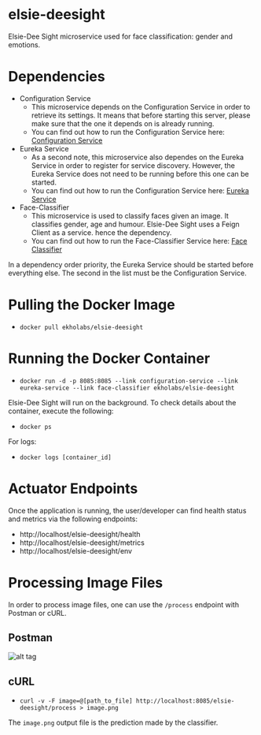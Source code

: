 # elsie-deesight
Elsie-Dee Sight microservice used for face classification: gender and emotions.

# Dependencies

* Configuration Service
  * This microservice depends on the Configuration Service in order to retrieve its settings. It means that before starting this server,
    please make sure that the one it depends on is already running.
  * You can find out how to run the Configuration Service here: [Configuration Service](https://github.com/ekholabs/configuration-service)
* Eureka Service
  * As a second note, this microservice also dependes on the Eureka Service in order to register for service discovery. However,
    the Eureka Service does not need to be running before this one can be started.
  * You can find out how to run the Configuration Service here: [Eureka Service](https://github.com/ekholabs/eureka-service)
* Face-Classifier
  * This microservice is used to classify faces given an image. It classifies gender, age and humour. Elsie-Dee Sight uses a Feign Client as a service.
    hence the dependency.
  * You can find out how to run the Face-Classifier Service here: [Face Classifier](https://github.com/ekholabs/face_cassification)

In a dependency order priority, the Eureka Service should be started before everything else. The second in the list must be the Configuration Service.

# Pulling the Docker Image

* ```docker pull ekholabs/elsie-deesight```

# Running the Docker Container

* ```docker run -d -p 8085:8085 --link configuration-service --link eureka-service --link face-classifier ekholabs/elsie-deesight```

Elsie-Dee Sight will run on the background. To check details about the container, execute the following:

* ```docker ps```

For logs:

* ```docker logs [container_id]```

# Actuator Endpoints

Once the application is running, the user/developer can find health status and metrics via the following endpoints:

* http://localhost/elsie-deesight/health
* http://localhost/elsie-deesight/metrics
* http://localhost/elsie-deesight/env

# Processing Image Files

In order to process image files, one can use the ```/process``` endpoint with Postman or cURL.

## Postman

![alt tag](src/test/resources/elsie-deesight-postman.png)

## cURL

* ```curl -v -F image=@[path_to_file] http://localhost:8085/elsie-deesight/process > image.png```

The ```image.png``` output file is the prediction made by the classifier.
